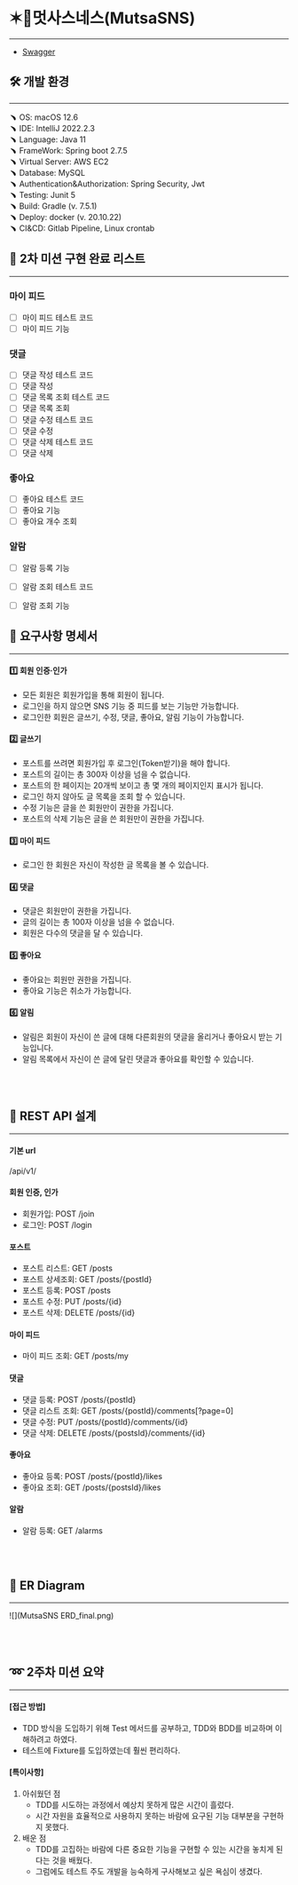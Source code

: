 # ✶📱멋사스네스(MutsaSNS) 

---

- [Swagger](http://ec2-43-201-22-119.ap-northeast-2.compute.amazonaws.com:8080/swagger-ui/index.html#/)

## 🛠 개발 환경

---
﹅ OS: macOS 12.6 <br>
﹅ IDE: IntelliJ 2022.2.3 <br>
﹅ Language: Java 11 <br>
﹅ FrameWork: Spring boot 2.7.5 <br>
﹅ Virtual Server: AWS EC2 <br>
﹅ Database: MySQL <br>
﹅ Authentication&Authorization: Spring Security, Jwt <br>
﹅ Testing: Junit 5 <br>
﹅ Build: Gradle (v. 7.5.1) <br> 
﹅ Deploy: docker (v. 20.10.22) <br>
﹅ CI&CD: Gitlab Pipeline, Linux crontab

## 📑 2차 미션 구현 완료 리스트 

---
### 마이 피드 
- [ ] 마이 피드 테스트 코드
- [ ] 마이 피드 기능

### 댓글
- [ ] 댓글 작성 테스트 코드
- [ ] 댓글 작성 
- [ ] 댓글 목록 조회 테스트 코드
- [ ] 댓글 목록 조회
- [ ] 댓글 수정 테스트 코드
- [ ] 댓글 수정
- [ ] 댓글 삭제 테스트 코드
- [ ] 댓글 삭제

### 좋아요
- [ ] 좋아요 테스트 코드
- [ ] 좋아요 기능
- [ ] 좋아요 개수 조회

### 알람
- [ ] 알람 등록 기능
- [ ] 알람 조회 테스트 코드
- [ ] 알람 조회 기능


## 📑 요구사항 명세서

---

#### 1️⃣ 회원 인증·인가

- 모든 회원은 회원가입을 통해 회원이 됩니다.
- 로그인을 하지 않으면 SNS 기능 중 피드를 보는 기능만 가능합니다.
- 로그인한 회원은 글쓰기, 수정, 댓글, 좋아요, 알림 기능이 가능합니다.

#### 2️⃣ 글쓰기

- 포스트를 쓰려면 회원가입 후 로그인(Token받기)을 해야 합니다.
- 포스트의 길이는 총 300자 이상을 넘을 수 없습니다.
- 포스트의 한 페이지는 20개씩 보이고 총 몇 개의 페이지인지 표시가 됩니다.
- 로그인 하지 않아도 글 목록을 조회 할 수 있습니다.
- 수정 기능은 글을 쓴 회원만이 권한을 가집니다.
- 포스트의 삭제 기능은 글을 쓴 회원만이 권한을 가집니다.

#### 3️⃣ 마이 피드

- 로그인 한 회원은 자신이 작성한 글 목록을 볼 수 있습니다.

#### 4️⃣ 댓글

- 댓글은 회원만이 권한을 가집니다.
- 글의 길이는 총 100자 이상을 넘을 수 없습니다.
- 회원은 다수의 댓글을 달 수 있습니다.

#### 5️⃣ 좋아요

- 좋아요는 회원만 권한을 가집니다.
- 좋아요 기능은 취소가 가능합니다.

#### 6️⃣ 알림

- 알림은 회원이 자신이 쓴 글에 대해 다른회원의 댓글을 올리거나 좋아요시 받는 기능입니다.
- 알림 목록에서 자신이 쓴 글에 달린 댓글과 좋아요를 확인할 수 있습니다.

<br>
<br>

## 📑 REST API 설계

---
#### 기본 url
/api/v1/ <br>

#### 회원 인증, 인가
- 회원가입: POST /join <br>
- 로그인: POST /login <br>

#### 포스트
- 포스트 리스트: GET /posts <br>
- 포스트 상세조회: GET /posts/{postId} <br>
- 포스트 등록: POST /posts <br>
- 포스트 수정: PUT /posts/{id} <br>
- 포스트 삭제: DELETE /posts/{id} <br>

#### 마이 피드
- 마이 피드 조회: GET /posts/my <br>

#### 댓글
- 댓글 등록: POST /posts/{postId} <br> 
- 댓글 리스트 조회: GET /posts/{postId}/comments[?page=0] <br> 
- 댓글 수정: PUT /posts/{postId}/comments/{id} <br>
- 댓글 삭제: DELETE /posts/{postsId}/comments/{id} <br>

#### 좋아요
- 좋아요 등록: POST /posts/{postId}/likes <br> 
- 좋아요 조회: GET /posts/{postsId}/likes <br>

#### 알람
- 알람 등록: GET /alarms <br>

<br>
<br>

## 📑 ER Diagram

---
![](MutsaSNS ERD_final.png)

<br>
<br>

## ➿ 2주차 미션 요약

---

#### [접근 방법]
* TDD 방식을 도입하기 위해 Test 메서드를 공부하고, TDD와 BDD를 비교하며 이해하려고 하였다. 
* 테스트에 Fixture를 도입하였는데 훨씬 편리하다.

#### [특이사항]
1. 아쉬웠던 점 <br>
   * TDD를 시도하는 과정에서 예상치 못하게 많은 시간이 흘렀다. 
   * 시간 자원을 효율적으로 사용하지 못하는 바람에 요구된 기능 대부분을 구현하지 못했다.
2. 배운 점 
   * TDD를 고집하는 바람에 다른 중요한 기능을 구현할 수 있는 시간을 놓치게 된다는 것을 배웠다. 
   * 그럼에도 테스트 주도 개발을 능숙하게 구사해보고 싶은 욕심이 생겼다.   